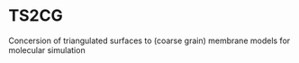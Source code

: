 # TS2CG
Concersion of triangulated surfaces to (coarse grain) membrane models for molecular simulation
